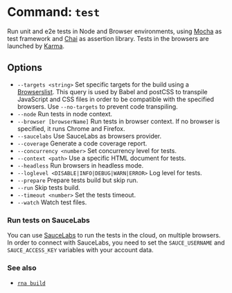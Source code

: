 # Command: `test`

Run unit and e2e tests in Node and Browser environments, using [Mocha](https://mochajs.org/) as test framework and [Chai](https://www.chaijs.com/) as assertion library. Tests in the browsers are launched by [Karma](https://karma-runner.github.io).

## Options
* `--targets <string>` Set specific targets for the build using a [Browserslist](https://github.com/browserslist/browserslist). This query is used by Babel and postCSS to transpile JavaScript and CSS files in order to be compatible with the specified browsers. Use `--no-targets` to prevent code transpiling.
* `--node` Run tests in node context.
* `--browser [browserName]` Run tests in browser context. If no browser is specified, it runs Chrome and Firefox.
* `--saucelabs` Use SauceLabs as browsers provider.
* `--coverage` Generate a code coverage report.
* `--concurrency <number>` Set concurrency level for tests.
* `--context <path>` Use a specific HTML document for tests.
* `--headless` Run browsers in headless mode.
* `--loglevel <DISABLE|INFO|DEBUG|WARN|ERROR>` Log level for tests.
* `--prepare` Prepare tests build but skip run.
* `--run` Skip tests build.
* `--timeout <number>` Set the tests timeout.
* `--watch` Watch test files.

### Run tests on SauceLabs

You can use [SauceLabs](https://saucelabs.com/) to run the tests in the cloud, on multiple browsers. In order to connect with SauceLabs, you need to set the `SAUCE_USERNAME` and `SAUCE_ACCESS_KEY` variables with your account data.

### See also

* [`rna build`](../build/)

